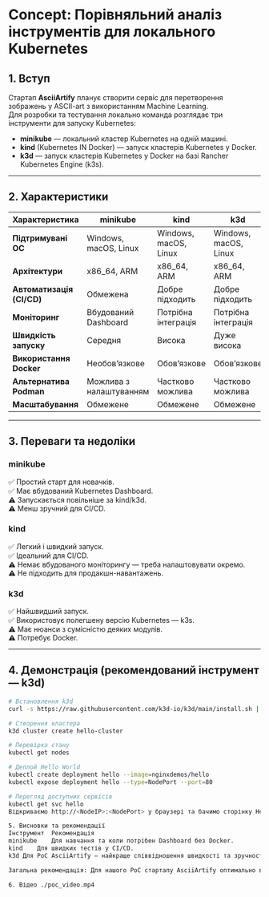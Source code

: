 # Concept: Порівняльний аналіз інструментів для локального Kubernetes

## 1. Вступ
Стартап **AsciiArtify** планує створити сервіс для перетворення зображень у ASCII-art з використанням Machine Learning.  
Для розробки та тестування локально команда розглядає три інструменти для запуску Kubernetes:

- **minikube** — локальний кластер Kubernetes на одній машині.
- **kind** (Kubernetes IN Docker) — запуск кластерів Kubernetes у Docker.
- **k3d** — запуск кластерів Kubernetes у Docker на базі Rancher Kubernetes Engine (k3s).

---

## 2. Характеристики

| Характеристика | minikube | kind | k3d |
|----------------|----------|------|-----|
| **Підтримувані ОС** | Windows, macOS, Linux | Windows, macOS, Linux | Windows, macOS, Linux |
| **Архітектури** | x86_64, ARM | x86_64, ARM | x86_64, ARM |
| **Автоматизація (CI/CD)** | Обмежена | Добре підходить | Добре підходить |
| **Моніторинг** | Вбудований Dashboard | Потрібна інтеграція | Потрібна інтеграція |
| **Швидкість запуску** | Середня | Висока | Дуже висока |
| **Використання Docker** | Необов’язкове | Обов’язкове | Обов’язкове |
| **Альтернатива Podman** | Можлива з налаштуванням | Частково можлива | Частково можлива |
| **Масштабування** | Обмежене | Обмежене | Обмежене |

---

## 3. Переваги та недоліки

### minikube
✅ Простий старт для новачків.  
✅ Має вбудований Kubernetes Dashboard.  
⚠️ Запускається повільніше за kind/k3d.  
⚠️ Менш зручний для CI/CD.

### kind
✅ Легкий і швидкий запуск.  
✅ Ідеальний для CI/CD.  
⚠️ Немає вбудованого моніторингу — треба налаштовувати окремо.  
⚠️ Не підходить для продакшн-навантажень.

### k3d
✅ Найшвидший запуск.  
✅ Використовує полегшену версію Kubernetes — k3s.  
⚠️ Має нюанси з сумісністю деяких модулів.  
⚠️ Потребує Docker.

---

## 4. Демонстрація (рекомендований інструмент — k3d)

```bash
# Встановлення k3d
curl -s https://raw.githubusercontent.com/k3d-io/k3d/main/install.sh | bash

# Створення кластера
k3d cluster create hello-cluster

# Перевірка стану
kubectl get nodes

# Деплой Hello World
kubectl create deployment hello --image=nginxdemos/hello
kubectl expose deployment hello --type=NodePort --port=80

# Перегляд доступних сервісів
kubectl get svc hello
Відкриваємо http://<NodeIP>:<NodePort> у браузері та бачимо сторінку Hello World.

5. Висновки та рекомендації
Інструмент	Рекомендація
minikube	Для навчання та коли потрібен Dashboard без Docker.
kind	Для швидких тестів у CI/CD.
k3d	Для PoC AsciiArtify — найкраще співвідношення швидкості та зручності.

Загальна рекомендація: Для нашого PoC стартапу AsciiArtify оптимально використати k3d, оскільки він швидкий, легкий, має низькі вимоги до ресурсів і добре інтегрується з CI/CD.

6. Відео ./poc_video.mp4
